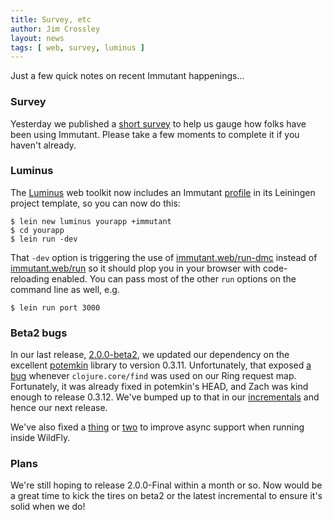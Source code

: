```yaml
---
title: Survey, etc
author: Jim Crossley
layout: news
tags: [ web, survey, luminus ]
---
```


Just a few quick notes on recent Immutant happenings...

### Survey

Yesterday we published a [short survey](http://t.co/EmWguwQvXh) to
help us gauge how folks have been using Immutant. Please take a few
moments to complete it if you haven't already.

### Luminus

The [Luminus](http://www.luminusweb.net/) web toolkit now includes an
Immutant [profile](http://www.luminusweb.net/docs/profiles.md) in its
Leiningen project template, so you can now do this:

    $ lein new luminus yourapp +immutant
    $ cd yourapp
    $ lein run -dev

That `-dev` option is triggering the use of
[immutant.web/run-dmc](http://immutant.org/documentation/current/apidoc/immutant.web.html#var-run-dmc)
instead of
[immutant.web/run](http://immutant.org/documentation/current/apidoc/immutant.web.html#var-run)
so it should plop you in your browser with code-reloading enabled. You
can pass most of the other `run` options on the command line as well,
e.g.

    $ lein run port 3000

### Beta2 bugs

In our last release,
[2.0.0-beta2](/news/2015/02/09/announcing-2-beta2/), we updated our
dependency on the excellent
[potemkin](https://github.com/ztellman/potemkin) library to
version 0.3.11. Unfortunately, that exposed
[a bug](https://issues.jboss.org/browse/IMMUTANT-533) whenever
`clojure.core/find` was used on our Ring request map. Fortunately, it
was already fixed in potemkin's HEAD, and Zach was kind enough to
release 0.3.12. We've bumped up to that in our
[incrementals](http://immutant.org/builds/2x/) and hence our next
release.

We've also fixed a
[thing](https://issues.jboss.org/browse/IMMUTANT-532) or
[two](https://issues.jboss.org/browse/IMMUTANT-529) to improve async
support when running inside WildFly.

### Plans

We're still hoping to release 2.0.0-Final within a month or so. Now
would be a great time to kick the tires on beta2 or the latest
incremental to ensure it's solid when we do!
